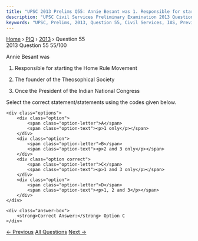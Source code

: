 ```yaml
---
title: "UPSC 2013 Prelims Q55: Annie Besant was 1. Responsible for starting the Home Rule M..."
description: "UPSC Civil Services Preliminary Examination 2013 Question 55 with options and answer"
keywords: "UPSC, Prelims, 2013, Question 55, Civil Services, IAS, Previous Year Questions"
---
```


<nav class="breadcrumb">
    <a href="../../">Home</a>
    <span>›</span>
    <a href="../">PIQ</a>
    <span>›</span>
    <a href="./">2013</a>
    <span>›</span>
    <span>Question 55</span>
</nav>

<div class="question-header">
    <div class="question-meta">
        <span class="year-badge">2013</span>
        <span class="question-number">Question 55</span>
        <span class="progress">55/100</span>
    </div>
    <div class="progress-bar">
        <div class="progress-fill" style="width: 55.0%"></div>
    </div>
</div>

<div class="question-content">
    <div class="question-text">
        <p>Annie Besant was</p>
<ol>
<li>
<p>Responsible for starting the Home Rule Movement</p>
</li>
<li>
<p>The founder of the Theosophical Society</p>
</li>
<li>
<p>Once the President of the Indian National Congress</p>
</li>
</ol>
<p>Select the correct statement/statements using the codes given below.</p>
    </div>
    
    <div class="options">
        <div class="option">
            <span class="option-letter">A</span>
            <span class="option-text"><p>1 only</p></span>
        </div>
        <div class="option">
            <span class="option-letter">B</span>
            <span class="option-text"><p>2 and 3 only</p></span>
        </div>
        <div class="option correct">
            <span class="option-letter">C</span>
            <span class="option-text"><p>1 and 3 only</p></span>
        </div>
        <div class="option">
            <span class="option-letter">D</span>
            <span class="option-text"><p>1, 2 and 3</p></span>
        </div>
    </div>

    <div class="answer-box">
        <strong>Correct Answer:</strong> Option C
    </div>
</div>

<div class="question-nav">
    <a href="../q054-in-the-context-of-cultural-history-of-india-a-pose/" class="nav-btn prev">← Previous</a>
    <a href="../" class="nav-btn center">All Questions</a>
    <a href="../q056-the-ilbert-bill-controversy-was-related-to-the/" class="nav-btn next">Next →</a>
</div>
